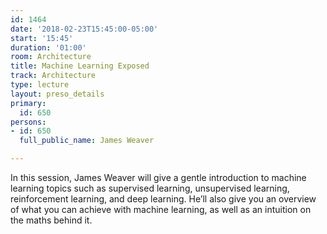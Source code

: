 ```yaml
---
id: 1464
date: '2018-02-23T15:45:00-05:00'
start: '15:45'
duration: '01:00'
room: Architecture
title: Machine Learning Exposed
track: Architecture
type: lecture
layout: preso_details
primary:
  id: 650
persons:
- id: 650
  full_public_name: James Weaver

---
```

In this session, James Weaver will give a gentle introduction to machine learning topics such as supervised learning, unsupervised learning, reinforcement learning, and deep learning. He’ll also give you an overview of what you can achieve with machine learning, as well as an intuition on the maths behind it.